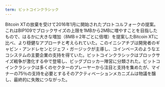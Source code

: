 ```yaml
---
term: ビットコインクラシック
---
```

Bitcoin XTの放棄を受けて2016年1月に開始されたプロトコルフォークの提案。これはBIP109でブロックサイズの上限を1MBから2MBに増やすことを目指したもので、はるかに大きな増加（8MB＋2年ごとに倍増）を提案したBitcoin XTに比べ、より穏健なアプローチと考えられていた。このイニシアチブは開発者のギャビン・アンドレセンとジェフ・ガージックが主導し、コインベースのようなエコシステムの主要企業の支持を得ていた。ビットコインクラシックはブロックサイズ戦争が激化する中で登場し、ビッグブロッカー陣営に分類された。ビットコインクラシックは多くのセクターのプレーヤーから注目と支持を集めたが、マイナーの75％の支持を必要とするそのアクティベーションメカニズムは物議を醸し、最終的に失敗につながった。
